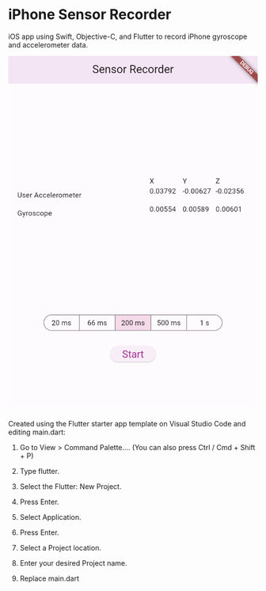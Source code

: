 # iPhone Sensor Recorder

iOS app using Swift, Objective-C, and Flutter to record iPhone gyroscope and accelerometer data. 

![Application Screenshot](app.png)

Created using the Flutter starter app template on Visual Studio Code and editing main.dart:

1. Go to View > Command Palette.... (You can also press Ctrl / Cmd + Shift + P)

2. Type flutter.

3. Select the Flutter: New Project.

4. Press Enter.

5. Select Application.

6. Press Enter.

7. Select a Project location.

8. Enter your desired Project name.

9. Replace main.dart

